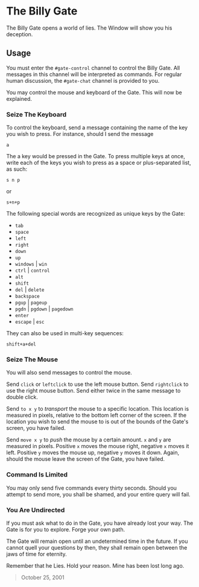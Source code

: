 # The Billy Gate

The Billy Gate opens a world of lies. The Window will show you his deception.

## Usage

You must enter the `#gate-control` channel to control the Billy Gate. All
messages in this channel will be interpreted as commands. For regular human
discussion, the `#gate-chat` channel is provided to you.

You may control the mouse and keyboard of the Gate. This will now be explained.

### Seize The Keyboard

To control the keyboard, send a message containing the name of the key you wish
to press. For instance, should I send the message

`a`

The a key would be pressed in the Gate. To press multiple keys at once, write
each of the keys you wish to press as a space or plus-separated list, as such:

`s n p`

or

`s+n+p`

The following special words are recognized as unique keys by the Gate:

- `tab`
- `space`
- `left`
- `right`
- `down`
- `up`
- `windows` | `win`
- `ctrl` | `control`
- `alt`
- `shift`
- `del` | `delete`
- `backspace`
- `pgup` | `pageup`
- `pgdn` | `pgdown` | `pagedown`
- `enter`
- `escape` | `esc`

They can also be used in multi-key sequences:

`shift+a+del`

### Seize The Mouse

You will also send messages to control the mouse.

Send `click` or `leftclick` to use the left mouse button. Send `rightclick` to
use the right mouse button. Send either twice in the same message to double
click.

Send `to x y` to *transport* the mouse to a specific location. This location is
measured in pixels, relative to the bottom left corner of the screen. If the
location you wish to send the mouse to is out of the bounds of the Gate's
screen, you have failed.

Send `move x y` to *push* the mouse by a certain amount. `x` and `y` are
measured in pixels. Positive `x` moves the mouse right, negative `x` moves it
left. Positive `y` moves the mouse up, negative `y` moves it down. Again, should
the mouse leave the screen of the Gate, you have failed.

### Command Is Limited

You may only send five commands every thirty seconds. Should you attempt to send
more, you shall be shamed, and your entire query will fail.

### You Are Undirected

If you must ask what to do in the Gate, you have already lost your way. The Gate
is for you to explore. Forge your own path.

The Gate will remain open until an undetermined time in the future. If you
cannot quell your questions by then, they shall remain open between the jaws of
time for eternity.

Remember that he Lies. Hold your reason. Mine has been lost long ago.

> October 25, 2001

